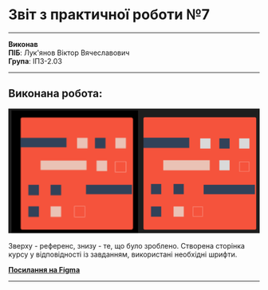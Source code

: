 # Звіт з практичної роботи №7

****

**Виконав**  
**ПІБ**: Лук'янов Віктор Вячеславович  
**Група**: ІПЗ-2.03  

****

## Виконана робота:

![](https://raw.githubusercontent.com/MarryBye/workshop_6/refs/heads/master/images/image.png)  

Зверху - референс, знизу - те, що було зроблено.
Створена сторінка курсу у відповідності із завданням, використані необхідні шрифти.

[**Посилання на Figma**](https://www.figma.com/design/jEQ7HWu7P64KMQbWYQ49Jk/%D0%A1%D1%82%D1%80%D0%B0%D0%BD%D0%B8%D1%86%D0%B0--%D0%BE%D0%B1%D1%83%D1%87%D0%B5%D0%BD%D0%B8%D0%B5?m=auto&t=z682xXZvekm8luec-1)
****